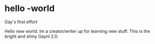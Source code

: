# hello -world
Gay's first effort

Hello new world.
Im a creator/writer up for learning new stuff.
This is the bright and shiny Gaynl 2.0.
